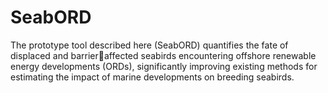 # SeabORD

The prototype tool described here (SeabORD) quantifies the fate of displaced and barrieraffected seabirds encountering offshore renewable energy developments (ORDs), significantly 
improving existing methods for estimating the impact of marine developments on breeding 
seabirds. 
